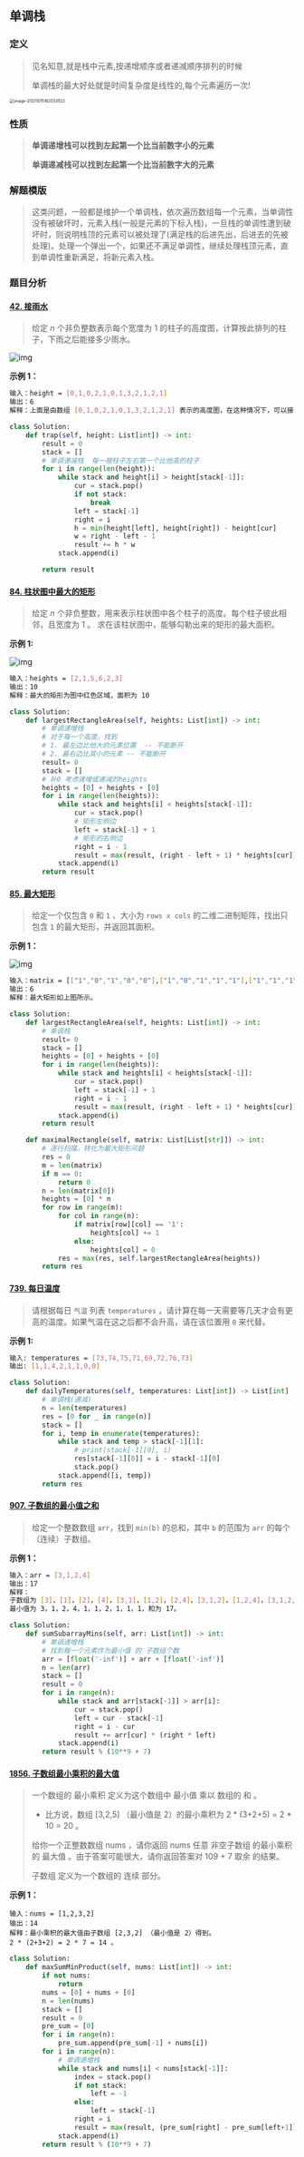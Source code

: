## 单调栈

### 定义

> 见名知意,就是栈中元素,按递增顺序或者递减顺序排列的时候
> 
> 单调栈的最大好处就是时间复杂度是线性的,每个元素遍历一次!

<img src="/Users/whiteding/Library/Application Support/typora-user-images/image-20211015162533522.png" alt="image-20211015162533522" style="zoom:50%;" />

### 性质

> **单调递增栈可以找到左起第一个比当前数字小的元素**
> 
> **单调递减栈可以找到左起第一个比当前数字大的元素**

### 解题模版

>  这类问题，一般都是维护一个单调栈，依次遍历数组每一个元素，当单调性没有被破坏时，元素入栈(一般是元素的下标入栈)，一旦栈的单调性遭到破坏时，则说明栈顶的元素可以被处理了(满足栈的后进先出，后进去的先被处理)。处理一个弹出一个，如果还不满足单调性，继续处理栈顶元素，直到单调性重新满足，将新元素入栈。

### 题目分析

#### [42. 接雨水](https://link.zhihu.com/?target=https%3A//leetcode-cn.com/problems/trapping-rain-water/)

> 给定 *n* 个非负整数表示每个宽度为 1 的柱子的高度图，计算按此排列的柱子，下雨之后能接多少雨水。

![img](https://pic3.zhimg.com/80/v2-a0b5725179e8d2e8540134afe72860be_1440w.jpg)

**示例 1：**

```bash
输入：height = [0,1,0,2,1,0,1,3,2,1,2,1]
输出：6
解释：上面是由数组 [0,1,0,2,1,0,1,3,2,1,2,1] 表示的高度图，在这种情况下，可以接 6 个单位的雨水（蓝色部分表示雨水）。 
```

```python
class Solution:
    def trap(self, height: List[int]) -> int:
        result = 0
        stack = []
        # 单调递减栈  每一根柱子左右第一个比他高的柱子
        for i in range(len(height)):
            while stack and height[i] > height[stack[-1]]:
                cur = stack.pop()
                if not stack:
                    break
                left = stack[-1]
                right = i
                h = min(height[left], height[right]) - height[cur]
                w = right - left - 1
                result += h * w
            stack.append(i)

        return result
```

#### [84. 柱状图中最大的矩形](https://leetcode-cn.com/problems/largest-rectangle-in-histogram/)

> 给定 *n* 个非负整数，用来表示柱状图中各个柱子的高度。每个柱子彼此相邻，且宽度为 1 。
> 求在该柱状图中，能够勾勒出来的矩形的最大面积。

**示例 1:**

![img](https://assets.leetcode.com/uploads/2021/01/04/histogram.jpg)

```bash
输入：heights = [2,1,5,6,2,3]
输出：10
解释：最大的矩形为图中红色区域，面积为 10
```

```python
class Solution:
    def largestRectangleArea(self, heights: List[int]) -> int:
        # 单调递增栈
        # 对于每一个高度，找到
        # 1. 最左边比他大的元素位置  -- 不能断开
        # 2. 最右边比其小的元素 -- 不能断开
        result= 0
        stack = []
        # 补0 考虑递增或递减的heights
        heights = [0] + heights + [0] 
        for i in range(len(heights)):
            while stack and heights[i] < heights[stack[-1]]:
                cur = stack.pop()
                # 矩形左侧边
                left = stack[-1] + 1
                # 矩形的右侧边
                right = i - 1
                result = max(result, (right - left + 1) * heights[cur])
            stack.append(i)
        return result
```

#### [85. 最大矩形](https://leetcode-cn.com/problems/maximal-rectangle/)

> 给定一个仅包含 `0` 和 `1` 、大小为 `rows x cols` 的二维二进制矩阵，找出只包含 `1` 的最大矩形，并返回其面积。

**示例 1：**

![img](https://assets.leetcode.com/uploads/2020/09/14/maximal.jpg)

```bash
输入：matrix = [["1","0","1","0","0"],["1","0","1","1","1"],["1","1","1","1","1"],["1","0","0","1","0"]]
输出：6
解释：最大矩形如上图所示。
```

```python
class Solution:
    def largestRectangleArea(self, heights: List[int]) -> int:
        # 单调栈
        result= 0
        stack = []
        heights = [0] + heights + [0] 
        for i in range(len(heights)):
            while stack and heights[i] < heights[stack[-1]]:
                cur = stack.pop()
                left = stack[-1] + 1
                right = i - 1
                result = max(result, (right - left + 1) * heights[cur])
            stack.append(i)
        return result

    def maximalRectangle(self, matrix: List[List[str]]) -> int:
        # 逐行扫描，转化为最大矩形问题
        res = 0
        m = len(matrix)
        if m == 0:
            return 0
        n = len(matrix[0])
        heights = [0] * n
        for row in range(m):
            for col in range(n):
                if matrix[row][col] == '1':
                    heights[col] += 1
                else:
                    heights[col] = 0
            res = max(res, self.largestRectangleArea(heights))
        return res
```

#### [739. 每日温度](https://leetcode-cn.com/problems/daily-temperatures/)

> 请根据每日 `气温` 列表 `temperatures` ，请计算在每一天需要等几天才会有更高的温度。如果气温在这之后都不会升高，请在该位置用 `0` 来代替。

**示例 1:**

```bash
输入: temperatures = [73,74,75,71,69,72,76,73]
输出: [1,1,4,2,1,1,0,0]
```

```python
class Solution:
    def dailyTemperatures(self, temperatures: List[int]) -> List[int]
        # 单调栈(递减)
        n = len(temperatures)
        res = [0 for _ in range(n)]
        stack = []
        for i, temp in enumerate(temperatures):
            while stack and temp > stack[-1][1]:
                # print(stack[-1][0], i)
                res[stack[-1][0]] = i - stack[-1][0]
                stack.pop()
            stack.append([i, temp])
        return res
```

#### [907. 子数组的最小值之和](https://leetcode-cn.com/problems/sum-of-subarray-minimums/)

> 给定一个整数数组 `arr`，找到 `min(b)` 的总和，其中 `b` 的范围为 `arr` 的每个（连续）子数组。

**示例 1：**

```bash
输入：arr = [3,1,2,4]
输出：17
解释：
子数组为 [3]，[1]，[2]，[4]，[3,1]，[1,2]，[2,4]，[3,1,2]，[1,2,4]，[3,1,2,4]。 
最小值为 3，1，2，4，1，1，2，1，1，1，和为 17。
```

```python
class Solution:
    def sumSubarrayMins(self, arr: List[int]) -> int:
        # 单调递增栈
        # 找到每一个元素作为最小值 的 子数组个数
        arr = [float('-inf')] + arr + [float('-inf')]
        n = len(arr)
        stack = []
        result = 0
        for i in range(n):
            while stack and arr[stack[-1]] > arr[i]:
                cur = stack.pop()
                left = cur - stack[-1]
                right = i - cur
                result += arr[cur] * (right * left) 
            stack.append(i)
        return result % (10**9 + 7)
```

#### [1856. 子数组最小乘积的最大值](https://leetcode-cn.com/problems/maximum-subarray-min-product/)

> 一个数组的 最小乘积 定义为这个数组中 最小值 乘以 数组的 和 。
> 
> - 比方说，数组 [3,2,5] （最小值是 2）的最小乘积为 2 * (3+2+5) = 2 * 10 = 20 。
> 
> 给你一个正整数数组 nums ，请你返回 nums 任意 非空子数组 的最小乘积 的 最大值 。由于答案可能很大，请你返回答案对  109 + 7 取余 的结果。
> 
> 子数组 定义为一个数组的 连续 部分。

**示例 1：**

```
输入：nums = [1,2,3,2]
输出：14
解释：最小乘积的最大值由子数组 [2,3,2] （最小值是 2）得到。
2 * (2+3+2) = 2 * 7 = 14 。
```

```python
class Solution:
    def maxSumMinProduct(self, nums: List[int]) -> int:
        if not nums:
            return 
        nums = [0] + nums + [0]  
        n = len(nums)
        stack = []
        result = 0
        pre_sum = [0]
        for i in range(n):
            pre_sum.append(pre_sum[-1] + nums[i])
        for i in range(n):
            # 单调递增栈
            while stack and nums[i] < nums[stack[-1]]:
                index = stack.pop()
                if not stack:
                    left = -1
                else:
                    left = stack[-1]
                right = i
                result = max(result, (pre_sum[right] - pre_sum[left+1]) * nums[index])
            stack.append(i)
        return result % (10**9 + 7)
```
